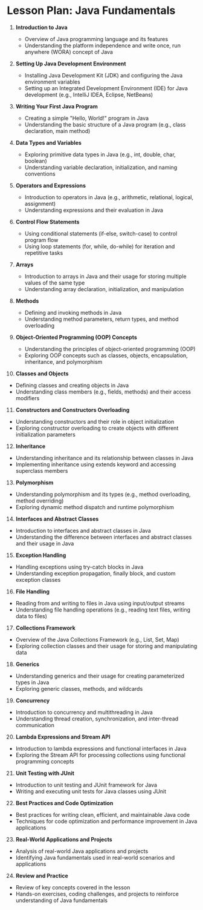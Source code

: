 # Lesson Plan: Java Fundamentals

1. **Introduction to Java**
   - Overview of Java programming language and its features
   - Understanding the platform independence and write once, run anywhere (WORA) concept of Java

2. **Setting Up Java Development Environment**
   - Installing Java Development Kit (JDK) and configuring the Java environment variables
   - Setting up an Integrated Development Environment (IDE) for Java development (e.g., IntelliJ IDEA, Eclipse, NetBeans)

3. **Writing Your First Java Program**
   - Creating a simple "Hello, World!" program in Java
   - Understanding the basic structure of a Java program (e.g., class declaration, main method)

4. **Data Types and Variables**
   - Exploring primitive data types in Java (e.g., int, double, char, boolean)
   - Understanding variable declaration, initialization, and naming conventions

5. **Operators and Expressions**
   - Introduction to operators in Java (e.g., arithmetic, relational, logical, assignment)
   - Understanding expressions and their evaluation in Java

6. **Control Flow Statements**
   - Using conditional statements (if-else, switch-case) to control program flow
   - Using loop statements (for, while, do-while) for iteration and repetitive tasks

7. **Arrays**
   - Introduction to arrays in Java and their usage for storing multiple values of the same type
   - Understanding array declaration, initialization, and manipulation

8. **Methods**
   - Defining and invoking methods in Java
   - Understanding method parameters, return types, and method overloading

9. **Object-Oriented Programming (OOP) Concepts**
   - Understanding the principles of object-oriented programming (OOP)
   - Exploring OOP concepts such as classes, objects, encapsulation, inheritance, and polymorphism

10. **Classes and Objects**
   - Defining classes and creating objects in Java
   - Understanding class members (e.g., fields, methods) and their access modifiers

11. **Constructors and Constructors Overloading**
   - Understanding constructors and their role in object initialization
   - Exploring constructor overloading to create objects with different initialization parameters

12. **Inheritance**
   - Understanding inheritance and its relationship between classes in Java
   - Implementing inheritance using extends keyword and accessing superclass members

13. **Polymorphism**
   - Understanding polymorphism and its types (e.g., method overloading, method overriding)
   - Exploring dynamic method dispatch and runtime polymorphism

14. **Interfaces and Abstract Classes**
   - Introduction to interfaces and abstract classes in Java
   - Understanding the difference between interfaces and abstract classes and their usage in Java

15. **Exception Handling**
   - Handling exceptions using try-catch blocks in Java
   - Understanding exception propagation, finally block, and custom exception classes

16. **File Handling**
   - Reading from and writing to files in Java using input/output streams
   - Understanding file handling operations (e.g., reading text files, writing data to files)

17. **Collections Framework**
   - Overview of the Java Collections Framework (e.g., List, Set, Map)
   - Exploring collection classes and their usage for storing and manipulating data

18. **Generics**
   - Understanding generics and their usage for creating parameterized types in Java
   - Exploring generic classes, methods, and wildcards

19. **Concurrency**
   - Introduction to concurrency and multithreading in Java
   - Understanding thread creation, synchronization, and inter-thread communication

20. **Lambda Expressions and Stream API**
   - Introduction to lambda expressions and functional interfaces in Java
   - Exploring the Stream API for processing collections using functional programming concepts

21. **Unit Testing with JUnit**
   - Introduction to unit testing and JUnit framework for Java
   - Writing and executing unit tests for Java classes using JUnit

22. **Best Practices and Code Optimization**
   - Best practices for writing clean, efficient, and maintainable Java code
   - Techniques for code optimization and performance improvement in Java applications

23. **Real-World Applications and Projects**
   - Analysis of real-world Java applications and projects
   - Identifying Java fundamentals used in real-world scenarios and applications

24. **Review and Practice**
   - Review of key concepts covered in the lesson
   - Hands-on exercises, coding challenges, and projects to reinforce understanding of Java fundamentals
